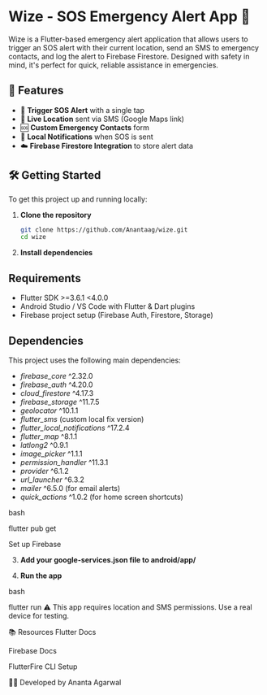 # Wize - SOS Emergency Alert App 🚨

Wize is a Flutter-based emergency alert application that allows users to trigger an SOS alert with their current location, send an SMS to emergency contacts, and log the alert to Firebase Firestore. Designed with safety in mind, it's perfect for quick, reliable assistance in emergencies.

## 🚀 Features

- 🔘 **Trigger SOS Alert** with a single tap  
- 📍 **Live Location** sent via SMS (Google Maps link)  
- 🆘 **Custom Emergency Contacts** form  
- 🔔 **Local Notifications** when SOS is sent  
- ☁️ **Firebase Firestore Integration** to store alert data  

## 🛠️ Getting Started

To get this project up and running locally:

1. **Clone the repository**
   ```bash
   git clone https://github.com/Anantaag/wize.git
   cd wize
2. **Install dependencies**






## Requirements

- Flutter SDK >=3.6.1 <4.0.0
- Android Studio / VS Code with Flutter & Dart plugins
- Firebase project setup (Firebase Auth, Firestore, Storage)

## Dependencies

This project uses the following main dependencies:

- *firebase_core* ^2.32.0  
- *firebase_auth* ^4.20.0  
- *cloud_firestore* ^4.17.3  
- *firebase_storage* ^11.7.5  
- *geolocator* ^10.1.1  
- *flutter_sms* (custom local fix version)  
- *flutter_local_notifications* ^17.2.4  
- *flutter_map* ^8.1.1  
- *latlong2* ^0.9.1  
- *image_picker* ^1.1.1  
- *permission_handler* ^11.3.1  
- *provider* ^6.1.2  
- *url_launcher* ^6.3.2  
- *mailer* ^6.5.0 (for email alerts)  
- *quick_actions* ^1.0.2 (for home screen shortcuts)  



bash

flutter pub get


Set up Firebase

3. **Add your google-services.json file to android/app/**

4. **Run the app**

bash

flutter run
⚠️ This app requires location and SMS permissions. Use a real device for testing.

📚 Resources
Flutter Docs

Firebase Docs

FlutterFire CLI Setup

👩‍💻 Developed by Ananta Agarwal


